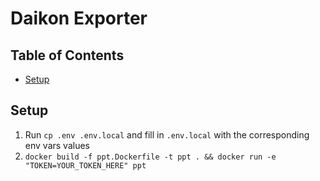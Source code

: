 # Daikon Exporter

## Table of Contents

* [Setup](#Setup)

## Setup

1. Run `cp .env .env.local` and fill in `.env.local` with the corresponding env vars values
2. `docker build -f ppt.Dockerfile -t ppt . && docker run -e "TOKEN=YOUR_TOKEN_HERE" ppt`
